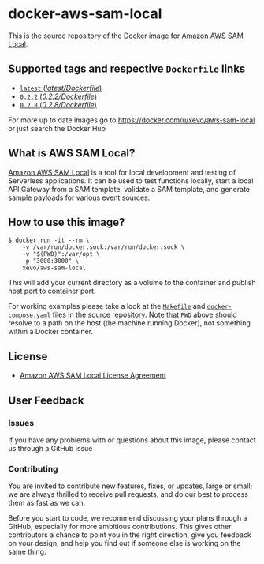 
# docker-aws-sam-local

This is the source repository of the [Docker image](https://hub.docker.com/r/cnadiminti/aws-sam-local/) for [Amazon AWS SAM Local](https://github.com/awslabs/aws-sam-local).

## Supported tags and respective `Dockerfile` links
-	[`latest` (*latest/Dockerfile*)](Dockerfile)
- [`0.2.2` (*0.2.2/Dockerfile*)](Dockerfile)
- [`0.2.8` (*0.2.8/Dockerfile*)](Dockerfile)

For more up to date images go to https://docker.com/u/xevo/aws-sam-local or just
search the Docker Hub


## What is AWS SAM Local?

[Amazon AWS SAM Local](https://github.com/awslabs/aws-sam-local) is a tool for local development and testing of Serverless applications. It can be used to test functions locally, start a local API Gateway from a SAM template, validate a SAM template, and generate sample payloads for various event sources.

## How to use this image?

```console
$ docker run -it --rm \
	-v /var/run/docker.sock:/var/run/docker.sock \
	-v "$(PWD)":/var/opt \
	-p "3000:3000" \
	xevo/aws-sam-local

```

This will add your current directory as a volume to the container and publish host port to container port.

For working examples please take a look at the [`Makefile`](Makefile) and [`docker-compose.yaml`](/docker-compose.yaml) files in the source repository. Note that `PWD` above should resolve to a path on the host (the machine running Docker), not something within a Docker container.

## License

- [Amazon AWS SAM Local License Agreement](https://github.com/awslabs/aws-sam-local/blob/master/LICENSE)


## User Feedback

### Issues

If you have any problems with or questions about this image, please contact us through a GitHub issue

### Contributing

You are invited to contribute new features, fixes, or updates, large or small; we are always thrilled to receive pull requests, and do our best to process them as fast as we can.

Before you start to code, we recommend discussing your plans through a GitHub, especially for more ambitious contributions. This gives other contributors a chance to point you in the right direction, give you feedback on your design, and help you find out if someone else is working on the same thing.
